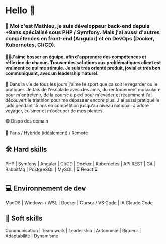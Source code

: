 # Hello 👋
### 👤 Moi c'est Mathieu, je suis développeur back-end depuis +9ans spécialisé sous PHP / Symfony. Mais j'ai aussi d'autres compétences en front-end (Angular) et en DevOps (Docker, Kubernetes, CI/CD).
#### 👨‍💻​ J'aime bosser en équipe, afin d'apprendre des compétences et réflexion de chacun. Trouver des solutions aux problématiques client est vraiment ce qui me stimule. Je suis très orienté produit, jovial et très bon communiquant, avec un leadership naturel. 

💬​ Dans la vie de tous les jours j'aime le sport que ça soit le regarder ou le pratiquer. Je fais de l'escalade avec des amis, du renforcement musculaire pour m'entretenir, de la course à pied pour m'évader et récemment j'ai découvert le triathlon pour me dépasser encore plus. J'ai aussi pratiqué le judo pendant 15 ans en compétition jusqu'au niveau national. J'adore voyager, cuisiner et m'occuper de mes plantes.

🟢​ Dispo dès demain

📍​  Paris / Hybride (idéalement) / Remote

## 🛠 Hard skills
PHP | Symfony | Angular | CI/CD | Docker | Kubernetes | API REST | Git | RabbitMq | PostgreSQL | MySQL | ⌛️ React ⌛️

## 💻​ Environnement de dev
MacOS | Windows / WSL | Docker | Cursor / VS Code | IA Claude Code

## 💭​ Soft skills
Communication | Team work | Leadership | Autonomie | Rigueur | Adaptabilité | Dynamisme